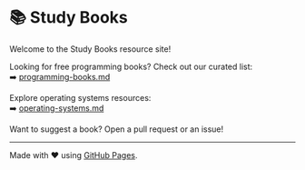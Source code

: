 # 📚 Study Books

Welcome to the Study Books resource site!

Looking for free programming books? Check out our curated list:  
➡️ [programming-books.md](./programming-books.md)

Explore operating systems resources:  
➡️ [operating-systems.md](./operating-systems.md)

Want to suggest a book? Open a pull request or an issue!

---

Made with ❤️ using [GitHub Pages](https://pages.github.com/).